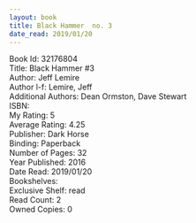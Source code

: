 ```yaml
---
layout: book
title: Black Hammer  no. 3
date_read: 2019/01/20
---
```


Book Id: 32176804<br />
Title: Black Hammer #3<br />
Author: Jeff Lemire<br />
Author l-f: Lemire, Jeff<br />
Additional Authors: Dean Ormston, Dave    Stewart<br />
ISBN: <br />
My Rating: 5<br />
Average Rating: 4.25<br />
Publisher: Dark Horse<br />
Binding: Paperback<br />
Number of Pages: 32<br />
Year Published: 2016<br />
Date Read: 2019/01/20<br />
Bookshelves: <br />
Exclusive Shelf: read<br />
Read Count: 2<br />
Owned Copies: 0<br />

